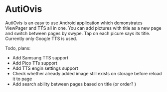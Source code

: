 # AutiOvis

AutiOvis is an easy to use Android application which demonstrates ViewPager and TTS all in one.
You can add pictures with title as a new page and switch between pages by swype. Tap on each picure says its title.
Currently only Google TTS is used.

Todo, plans:
- Add Samsung TTS support
- Add Pico TTs support
- Add TTS engin settings support
- Check whether already added image still exists on storage before reload it to page
- Add search ability between pages based on title (or order? )
